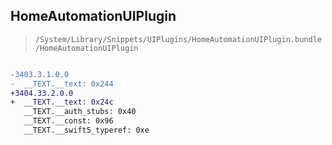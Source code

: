 ## HomeAutomationUIPlugin

> `/System/Library/Snippets/UIPlugins/HomeAutomationUIPlugin.bundle/HomeAutomationUIPlugin`

```diff

-3403.3.1.0.0
-  __TEXT.__text: 0x244
+3404.33.2.0.0
+  __TEXT.__text: 0x24c
   __TEXT.__auth_stubs: 0x40
   __TEXT.__const: 0x96
   __TEXT.__swift5_typeref: 0xe

```
